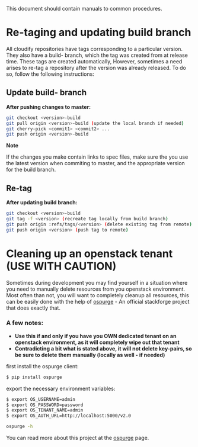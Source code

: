 This document should contain manuals to common procedures.

# Re-taging and updating build branch

All cloudify repositories have tags corresponding to a particular version.
They also have a build-<version> branch, which the tag was created from at release time.
These tags are created automatically, However,
sometimes a need arises to re-tag a repository after the version was already released.
To do so, follow the following instructions:

## Update build-<version> branch

**After pushing changes to master:**

```bash
git checkout <version>-build
git pull origin <version>-build (update the local branch if needed)
git cherry-pick <commit1> <commit2> ...
git push origin <version>-build
```

**Note**

If the changes you make contain links to spec files,
make sure the you use the latest version when commiting to master, and the appropriate version for the build branch.

## Re-tag

**After updating build branch:**

```bash
git checkout <version>-build
git tag -f <version> (recreate tag locally from build branch)
git push origin :refs/tags/<version> (delete existing tag from remote)
git push origin <version> (push tag to remote)
```

# Cleaning up an openstack tenant (USE WITH CAUTION)

Sometimes during development you may find yourself in a situation where you
need to manually delete resources from you openstack environment. Most often
 than not, you will want to completely cleanup all resources, this can be
 easily done with the help of [ospurge](https://github.com/stackforge/ospurge) - An official stackforge project
 that does exactly that.

### A few notes:

- **Use this if and only if you have you OWN dedicated tenant on an
 openstack environment, as it will completely wipe out that tenant**
- **Contradicting a bit what is stated above, it will not delete key-pairs,
so be sure to delete them manually (locally as well - if needed)**

first install the ospurge client:

```bash
$ pip install ospurge
```

export the necessary environment variables:

```bash
$ export OS_USERNAME=admin
$ export OS_PASSWORD=password
$ export OS_TENANT_NAME=admin
$ export OS_AUTH_URL=http://localhost:5000/v2.0
```

```bash
ospurge -h
```

You can read more about this project at the [ospurge](https://github.com/stackforge/ospurge) page.
